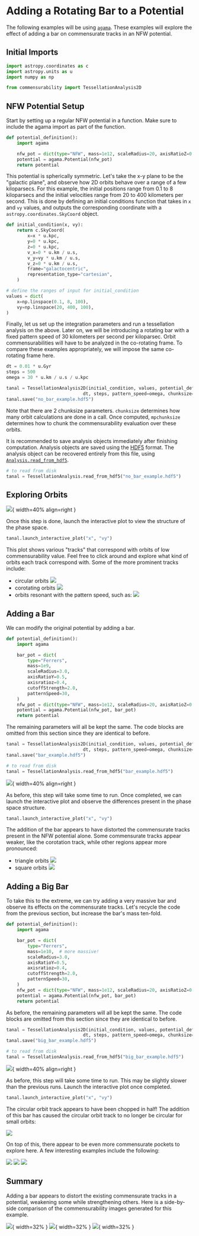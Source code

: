 # Adding a Rotating Bar to a Potential

The following examples will be using [`agama`](https://github.com/GalacticDynamics-Oxford/Agama). These examples will explore the effect of adding a bar on commensurate tracks in an NFW potential.

## Initial Imports

```py
import astropy.coordinates as c
import astropy.units as u
import numpy as np

from commensurability import TessellationAnalysis2D
```

## NFW Potential Setup

Start by setting up a regular NFW potential in a function. Make sure to include the agama import as part of the function.

```py
def potential_definition():
    import agama

    nfw_pot = dict(type="NFW", mass=1e12, scaleRadius=20, axisRatioZ=0.8)
    potential = agama.Potential(nfw_pot)
    return potential
```

This potential is spherically symmetric. Let's take the x-y plane to be the "galactic plane", and observe how 2D orbits behave over a range of a few kiloparsecs. For this example, the initial positions range from 0.1 to 8 kiloparsecs and the initial velocities range from 20 to 400 kilometers per second. This is done by defining an initial conditions function that takes in `x` and `vy` values, and outputs the corresponding coordinate with a `astropy.coordinates.SkyCoord` object.

```py
def initial_condition(x, vy):
    return c.SkyCoord(
        x=x * u.kpc,
        y=0 * u.kpc,
        z=0 * u.kpc,
        v_x=0 * u.km / u.s,
        v_y=vy * u.km / u.s,
        v_z=0 * u.km / u.s,
        frame="galactocentric",
        representation_type="cartesian",
    )

# define the ranges of input for initial_condition
values = dict(
    x=np.linspace(0.1, 8, 100),
    vy=np.linspace(20, 400, 100),
)
```

Finally, let us set up the integration parameters and run a tessellation analysis on the above.
Later on, we will be introducing a rotating bar with a fixed pattern speed of 30 kilometers per second per kiloparsec.
Orbit commensurabilities will have to be analyzed in the co-rotating frame.
To compare these examples appropriately, we will impose the same co-rotating frame here.

```py
dt = 0.01 * u.Gyr
steps = 500
omega = 30 * u.km / u.s / u.kpc

tanal = TessellationAnalysis2D(initial_condition, values, potential_definition,
                             dt, steps, pattern_speed=omega, chunksize=500, mpchunksize=20)
tanal.save("no_bar_example.hdf5")
```

Note that there are 2 chunksize parameters. `chunksize` determines how many orbit calculations are done in a call. Once computed, `mpchunksize` determines how to chunk the commensurability evaluation over these orbits.

It is recommended to save analysis objects immediately after finishing computation. Analysis objects are saved using the [HDF5](https://www.hdfgroup.org/solutions/hdf5/) format. The analysis object can be recovered entirely from this file, using [`Analysis.read_from_hdf5`](../../../reference/commensurability/analysis.md#commensurability.analysis.AnalysisBase.read_from_hdf5).

```py
# to read from disk
tanal = TessellationAnalysis.read_from_hdf5("no_bar_example.hdf5")
```

## Exploring Orbits

![](no_bar.PNG){ width=40% align=right }

Once this step is done, launch the interactive plot to view the structure of the phase space.

```py
tanal.launch_interactive_plot("x", "vy")
```

This plot shows various "tracks" that correspond with orbits of low commensurability value. Feel free to click around and explore what kind of orbits each track correspond with. Some of the more prominent tracks include:

- circular orbits
![](track_circular.PNG)
- corotating orbits
![](track_corotation.PNG)
- orbits resonant with the pattern speed, such as:
![](track_cardioid.PNG)


## Adding a Bar

We can modify the original potential by adding a bar.

```py
def potential_definition():
    import agama

    bar_pot = dict(
        type="Ferrers",
        mass=1e9,
        scaleRadius=3.0,
        axisRatioY=0.5,
        axisratioz=0.4,
        cutoffStrength=2.0,
        patternSpeed=30,
    )
    nfw_pot = dict(type="NFW", mass=1e12, scaleRadius=20, axisRatioZ=0.8)
    potential = agama.Potential(nfw_pot, bar_pot)
    return potential
```

The remaining parameters will all be kept the same. The code blocks are omitted from this section since they are identical to before.

```py
tanal = TessellationAnalysis2D(initial_condition, values, potential_definition,
                             dt, steps, pattern_speed=omega, chunksize=500, mpchunksize=20)
tanal.save("bar_example.hdf5")

# to read from disk
tanal = TessellationAnalysis.read_from_hdf5("bar_example.hdf5")
```

![](bar.PNG){ width=40% align=right }

As before, this step will take some time to run. Once completed, we can launch the interactive plot and observe the differences present in the phase space structure.

```py
tanal.launch_interactive_plot("x", "vy")
```

The addition of the bar appears to have distorted the commensurate tracks present in the NFW potential alone. Some commensurate tracks appear weaker, like the corotation track, while other regions appear more pronounced:

- triangle orbits
![](track_triangle.PNG)
- square orbits
![](track_square.PNG)


## Adding a Big Bar

To take this to the extreme, we can try adding a very massive bar and observe its effects on the commensurate tracks. Let's recycle the code from the previous section, but increase the bar's mass ten-fold.

```py
def potential_definition():
    import agama

    bar_pot = dict(
        type="Ferrers",
        mass=1e10,  # more massive!
        scaleRadius=3.0,
        axisRatioY=0.5,
        axisratioz=0.4,
        cutoffStrength=2.0,
        patternSpeed=30,
    )
    nfw_pot = dict(type="NFW", mass=1e12, scaleRadius=20, axisRatioZ=0.8)
    potential = agama.Potential(nfw_pot, bar_pot)
    return potential
```

As before, the remaining parameters will all be kept the same. The code blocks are omitted from this section since they are identical to before.

```py
tanal = TessellationAnalysis2D(initial_condition, values, potential_definition,
                             dt, steps, pattern_speed=omega, chunksize=500, mpchunksize=20)
tanal.save("big_bar_example.hdf5")

# to read from disk
tanal = TessellationAnalysis.read_from_hdf5("big_bar_example.hdf5")
```

![](big_bar.PNG){ width=40% align=right }

As before, this step will take some time to run. This may be slightly slower than the previous runs. Launch the interactive plot once completed.

```py
tanal.launch_interactive_plot("x", "vy")
```

The circular orbit track appears to have been chopped in half! The addition of this bar has caused the circular orbit track to no longer be circular for small orbits:

![](track_eye.PNG)

On top of this, there appear to be even more commensurate pockets to explore here. A few interesting examples include the following:

![](track_loopy_triangles.PNG)
![](track_6clover.PNG)
![](track_star.PNG)

## Summary

Adding a bar appears to distort the existing commensurate tracks in a potential, weakening some while strengthening others.
Here is a side-by-side comparison of the commensurability images generated for this example.

![](no_bar.PNG){ width=32% }
![](bar.PNG){ width=32% }
![](big_bar.PNG){ width=32% }
